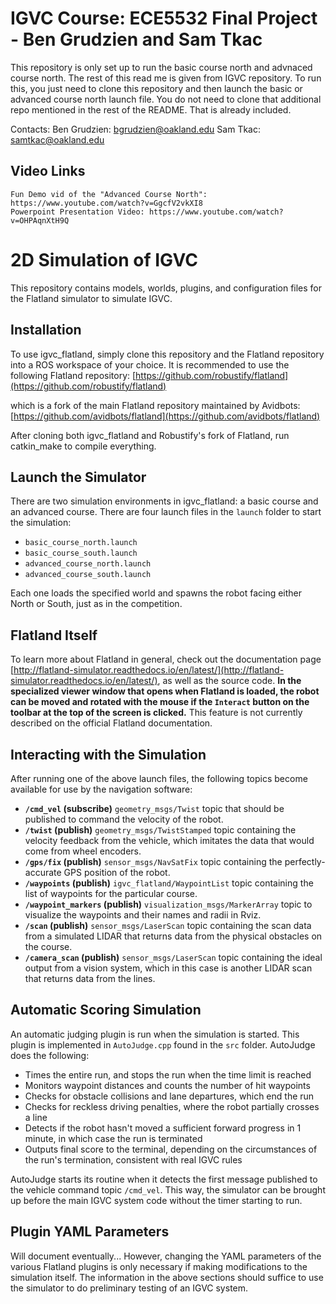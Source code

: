 # IGVC Course: ECE5532 Final Project - Ben Grudzien and Sam Tkac

This repository is only set up to run the basic course north and advnaced course north. The rest of this read me is given from IGVC repository. To run this, you just need to clone this repository and then launch the basic or advanced course north launch file. You do not need to clone that additional repo mentioned in the rest of the README. That is already included.

Contacts: Ben Grudzien: bgrudzien@oakland.edu
          Sam Tkac: samtkac@oakland.edu
	  
## Video Links
	Fun Demo vid of the "Advanced Course North": https://www.youtube.com/watch?v=GgcfV2vkXI8
	Powerpoint Presentation Video: https://www.youtube.com/watch?v=OHPAqnXtH9Q

# 2D Simulation of IGVC

This repository contains models, worlds, plugins, and configuration files for the Flatland simulator to simulate IGVC.

## Installation

To use igvc_flatland, simply clone this repository and the Flatland repository into a ROS workspace of your choice. It is recommended to use the following Flatland repository: [https://github.com/robustify/flatland](https://github.com/robustify/flatland)

which is a fork of the main Flatland repository maintained by Avidbots: [https://github.com/avidbots/flatland](https://github.com/avidbots/flatland)

After cloning both igvc_flatland and Robustify's fork of Flatland, run catkin_make to compile everything.

## Launch the Simulator

There are two simulation environments in igvc_flatland: a basic course and an advanced course. There are four launch files in the `launch` folder to start the simulation:

-  `basic_course_north.launch`
-  `basic_course_south.launch`
-  `advanced_course_north.launch`
-  `advanced_course_south.launch`

Each one loads the specified world and spawns the robot facing either North or South, just as in the competition.

## Flatland Itself
To learn more about Flatland in general, check out the documentation page [http://flatland-simulator.readthedocs.io/en/latest/](http://flatland-simulator.readthedocs.io/en/latest/), as well as the source code. **In the specialized viewer window that opens when Flatland is loaded, the robot can be moved and rotated with the mouse if the `Interact` button on the toolbar at the top of the screen is clicked.** This feature is not currently described on the official Flatland documentation.

## Interacting with the Simulation
After running one of the above launch files, the following topics become available for use by the navigation software:

- **`/cmd_vel` (subscribe)**
	`geometry_msgs/Twist` topic that should be published to command the velocity of the robot.
- **`/twist` (publish)**
	`geometry_msgs/TwistStamped` topic containing the velocity feedback from the vehicle, which imitates the data that would come from wheel encoders.
- **`/gps/fix` (publish)**
	`sensor_msgs/NavSatFix` topic containing the perfectly-accurate GPS position of the robot.
- **`/waypoints` (publish)**
	`igvc_flatland/WaypointList` topic containing the list of waypoints for the particular course.
- **`/waypoint_markers` (publish)**
	`visualization_msgs/MarkerArray` topic to visualize the waypoints and their names and radii in Rviz.
- **`/scan` (publish)**
	`sensor_msgs/LaserScan` topic containing the scan data from a simulated LIDAR that returns data from the physical obstacles on the course.
- **`/camera_scan` (publish)**
	`sensor_msgs/LaserScan` topic containing the ideal output from a vision system, which in this case is another LIDAR scan that returns data from the lines.

## Automatic Scoring Simulation
An automatic judging plugin is run when the simulation is started. This plugin is implemented in `AutoJudge.cpp` found in the `src` folder. AutoJudge does the following:

- Times the entire run, and stops the run when the time limit is reached
- Monitors waypoint distances and counts the number of hit waypoints
- Checks for obstacle collisions and lane departures, which end the run
- Checks for reckless driving penalties, where the robot partially crosses a line
- Detects if the robot hasn't moved a sufficient forward progress in 1 minute, in which case the run is terminated
- Outputs final score to the terminal, depending on the circumstances of the run's termination, consistent with real IGVC rules 

AutoJudge starts its routine when it detects the first message published to the vehicle command topic `/cmd_vel`. This way, the simulator can be brought up before the main IGVC system code without the timer starting to run.

## Plugin YAML Parameters
Will document eventually...
However, changing the YAML parameters of the various Flatland plugins is only necessary if making modifications to the simulation itself. The information in the above sections should suffice to use the simulator to do preliminary testing of an IGVC system.

